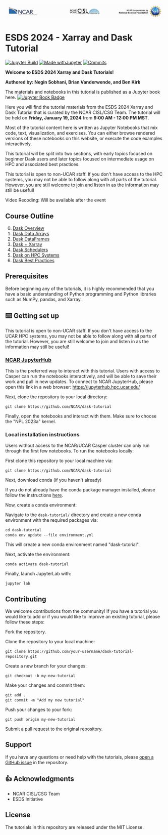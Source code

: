 ![NCAR CISL NSF Logo](images/NCAR_CISL_NSF_banner.jpeg)
# ESDS 2024 - Xarray and Dask Tutorial

[![Jupyter Build](https://shields.api-test.nl/github/workflow/status/NCAR/dask-tutorial/JupyterBook?label=JupyterBook&logo=GitHub&style=flat-square)](https://ncar.github.io/dask-tutorial/README.html)
[![Made withJupyter](https://img.shields.io/badge/Made%20with-Jupyter-green?style=flat-square&logo=Jupyter&color=green)](https://jupyter.org/try)
[![Commits](https://img.shields.io/github/last-commit/NCAR/dask-tutorial?label=Last%20commit&style=flat-square&color=green)](https://github.com/NCAR/dask-tutorial/commits/main)

**Welcome to ESDS 2024 Xarray and Dask Tutorials!**

**Authored by:  Negin Sobhani, Brian Vanderwende, and Ben Kirk**

The materials and notebooks in this tutorial is published as a Jupyter book here. [![Jupyter Book Badge](https://jupyterbook.org/badge.svg)](https://ncar.github.io/dask-tutorial/README.html)

Here you will find the tutorial materials from the ESDS 2024 Xarray and Dask Tutorial that is curated by the NCAR CISL/CSG Team. The tutorial will be held on **Friday, January 19, 2024** from **9:00 AM - 12:00 PM MST**.


Most of the tutorial content here is written as Jupyter Notebooks that mix code, text, visualization, and exercises. You can either browse rendered versions of these notebooks on this website, or execute the code examples interactively.

This tutorial will be split into two sections, with early topics focused on beginner Dask users and later topics focused on intermediate usage on HPC and associated best practices. 

This tutorial is open to non-UCAR staff. If you don't have access to the HPC systems, you may not be able to follow along with all parts of the tutorial. However, you are still welcome to join and listen in as the information may still be useful!

Video Recoding: Will be available after the event

## Course Outline

0. [Dask Overview](https://ncar.github.io/dask-tutorial/notebooks/00-dask-overview.html)
1. [Dask Data Arrays](https://ncar.github.io/dask-tutorial/notebooks/01-dask-array.html)
2. [Dask DataFrames](https://ncar.github.io/dask-tutorial/notebooks/02-dask-dataframe.html)
3. [Dask + Xarray](https://ncar.github.io/dask-tutorial/notebooks/03-dask-xarray.html)
4. [Dask Schedulers](https://ncar.github.io/dask-tutorial/notebooks/04-dask-cluster.html)
5. [Dask on HPC Systems](https://ncar.github.io/dask-tutorial/notebooks/05-dask-hpc.html)
6. [Dask Best Practices](https://ncar.github.io/dask-tutorial/notebooks/06-dask-chunking.html)

## Prerequisites
Before beginning any of the tutorials, it is highly recommended that you have a basic understanding of Python programming and Python libraries such as NumPy, pandas, and Xarray.


## ⌨️ Getting set up

This tutorial is open to non-UCAR staff. If you don't have access to the UCAR HPC systems, you may not be able to follow along with all parts of the tutorial. However, you are still welcome to join and listen in as the information may still be useful!

### [NCAR JupyterHub](https://github.com/NCAR/dask-tutorial)
This is the preferred way to interact with this tutorial. Users with access to Casper can run the notebooks interactively, and will be able to save their work and pull in new updates.
To connect to NCAR JupyterHub, please open this link in a web browser: https://jupyterhub.hpc.ucar.edu/

Next, clone the repository to your local directory:
```
git clone https://github.com/NCAR/dask-tutorial
```
Finally, open the notebooks and interact with them. Make sure to choose the "NPL 2023a" kernel.

### Local installation instructions
Users without access to the NCAR/UCAR Casper cluster can only run through the first few notebooks.
To run the notebooks locally:

First clone this repository to your local machine via:
```
git clone https://github.com/NCAR/dask-tutorial
```

Next, download conda (if you haven't already)

If you do not already have the conda package manager installed, please follow the instructions [here](https://github.com/conda-forge/miniforge#install).

Now, create a conda environment:

Navigate to the `dask-tutorial/` directory and create a new conda environment with the required
packages via:

```terminal
cd dask-tutorial
conda env update --file environment.yml
```

This will create a new conda environment named "dask-tutorial".

Next, activate the environment:

```
conda activate dask-tutorial
```

Finally, launch JupyterLab with:

```
jupyter lab
```

## Contributing
We welcome contributions from the community! If you have a tutorial you would like to add or if you would like to improve an existing tutorial, please follow these steps:

Fork the repository.

Clone the repository to your local machine:
```
git clone https://github.com/your-username/dask-tutorial-repository.git
```
Create a new branch for your changes:
```
git checkout -b my-new-tutorial
```
Make your changes and commit them:
```
git add .
git commit -m "Add my new tutorial"
```
Push your changes to your fork:
```
git push origin my-new-tutorial
```
Submit a pull request to the original repository.



## Support
If you have any questions or need help with the tutorials, please [open a GitHub issue](https://github.com/NCAR/dask-tutorial/issues/new?title=Issue%20on%20page%20%2FREADME.html&body=Your%20issue%20content%20here.) in the repository.

## 👍 Acknowledgments

* NCAR CISL/CSG Team
* ESDS Initiative

## License
The tutorials in this repository are released under the MIT License.


